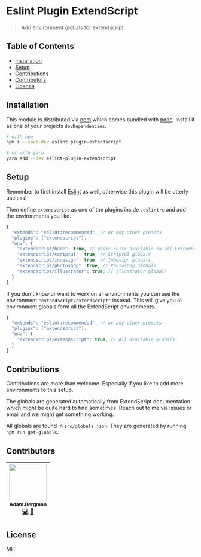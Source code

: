 # Eslint Plugin ExtendScript

> Add environment globals for extendscript

## Table of Contents

<!-- START doctoc generated TOC please keep comment here to allow auto update -->

<!-- DON'T EDIT THIS SECTION, INSTEAD RE-RUN doctoc TO UPDATE -->

* [Installation](#installation)
* [Setup](#setup)
* [Contributions](#contributions)
* [Contributors](#contributors)
* [License](#license)

<!-- END doctoc generated TOC please keep comment here to allow auto update -->

## Installation

This module is distributed via [npm](https://www.npmjs.com/) which comes bundled
with [node](https://nodejs.org/). Install it as one of your projects
`devDependencies`.

```sh
# with npm
npm i --save-dev eslint-plugin-extendscript

# or with yarn
yarn add --dev eslint-plugin-extendscript
```

## Setup

Remember to first install [Eslint](https://eslint.org/) as well, otherwise this
plugin will be utterly useless!

Then define `extendscript` as one of the plugins inside `.eslintrc` and add the
environments you like.

```js
{
  "extends": "eslint:recommended", // or any other presets
  "plugins": ["extendscript"],
  "env": {
    "extendscript/base": true, // Basic suite available in all ExtendScript environments
    "extendscript/scriptui": true, // ScriptUI globals
    "extendscript/indesign": true, // InDesign globals
    "extendscript/photoshop": true, // Photoshop globals
    "extendscript/illustrator": true, // Illustrator globals
  }
}
```

If you don't know or want to work on all environments you can use the
environment `"extendscript/extendscript"` instead. This will give you all
environment globals form all the ExtendScript environments.

```js
{
  "extends": "eslint:recommended", // or any other presets
  "plugins": ["extendscript"],
  "env": {
    "extendscript/extendscript": true, // All available globals
  }
}
```

## Contributions

Contributions are more than welcome. Especially if you like to add more
environments to this setup.

The globals are generated automatically from ExtendScript documentation which
might be quite hard to find sometimes. Reach out to me via issues or email and
we might get something working.

All globals are found in `src/globals.json`. They are generated by running `npm run get-globals`.

## Contributors

<!-- ALL-CONTRIBUTORS-LIST:START - Do not remove or modify this section -->

<!-- prettier-ignore -->
| [<img src="https://avatars1.githubusercontent.com/u/13746650?v=4" width="100px;"/><br /><sub><b>Adam Bergman</b></sub>](http://fransvilhelm.com)<br />[💻](https://github.com/adambrgmn/eslint-plugin-extendscript/commits?author=adambrgmn "Code") [📖](https://github.com/adambrgmn/eslint-plugin-extendscript/commits?author=adambrgmn "Documentation") |
| :---: |

<!-- ALL-CONTRIBUTORS-LIST:END -->

## License

MIT
